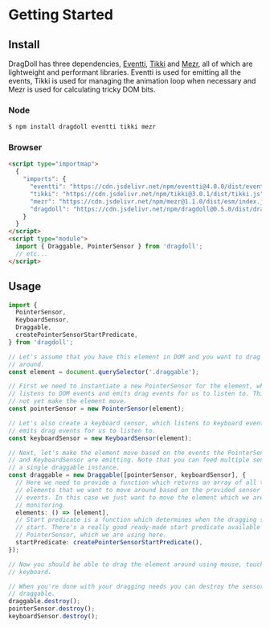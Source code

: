 # Getting Started

## Install

DragDoll has three dependencies, [Eventti](https://github.com/niklasramo/eventti), [Tikki](https://github.com/niklasramo/tikki) and [Mezr](https://github.com/niklasramo/mezr), all of which are lightweight and performant libraries. Eventti is used for emitting all the events, Tikki is used for managing the animation loop when necessary and Mezr is used for calculating tricky DOM bits.

### Node

```bash
$ npm install dragdoll eventti tikki mezr
```

### Browser

```html
<script type="importmap">
  {
    "imports": {
      "eventti": "https://cdn.jsdelivr.net/npm/eventti@4.0.0/dist/eventti.js",
      "tikki": "https://cdn.jsdelivr.net/npm/tikki@3.0.1/dist/tikki.js",
      "mezr": "https://cdn.jsdelivr.net/npm/mezr@1.1.0/dist/esm/index.js",
      "dragdoll": "https://cdn.jsdelivr.net/npm/dragdoll@0.5.0/dist/dragdoll.js"
    }
  }
</script>
<script type="module">
  import { Draggable, PointerSensor } from 'dragdoll';
  // etc...
</script>
```

## Usage

```ts
import {
  PointerSensor,
  KeyboardSensor,
  Draggable,
  createPointerSensorStartPredicate,
} from 'dragdoll';

// Let's assume that you have this element in DOM and you want to drag it
// around.
const element = document.querySelector('.draggable');

// First we need to instantiate a new PointerSensor for the element, which
// listens to DOM events and emits drag events for us to listen to. This does
// not yet make the element move.
const pointerSensor = new PointerSensor(element);

// Let's also create a keyboard sensor, which listens to keyboard events and
// emits drag events for us to listen to.
const keyboardSensor = new KeyboardSensor(element);

// Next, let's make the element move based on the events the PointerSensor
// and KeyboardSensor are emitting. Note that you can feed multiple sensors to
// a single draggable instance.
const draggable = new Draggable([pointerSensor, keyboardSensor], {
  // Here we need to provide a function which returns an array of all the
  // elements that we want to move around based on the provided sensor's
  // events. In this case we just want to move the element which we are
  // monitoring.
  elements: () => [element],
  // Start predicate is a function which determines when the dragging should
  // start. There's a really good ready-made start predicate available for
  // PointerSensor, which we are using here.
  startPredicate: createPointerSensorStartPredicate(),
});

// Now you should be able to drag the element around using mouse, touch or
// keyboard.

// When you're done with your dragging needs you can destroy the sensors and
// draggable.
draggable.destroy();
pointerSensor.destroy();
keyboardSensor.destroy();
```
